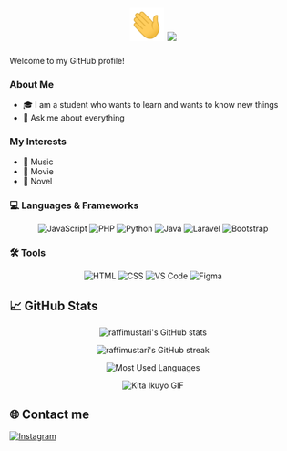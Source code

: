 <h1 align="center">
  <img src="https://raw.githubusercontent.com/ABSphreak/ABSphreak/master/gifs/Hi.gif" width="60px" >
  <img src="https://readme-typing-svg.demolab.com?font=comic+sans&size=40&duration=1000&pause=1000&color=494CFF&width=435&lines=Muhammad+Raffi">
</h1>

Welcome to my GitHub profile!

### About Me

- 🎓 I am a student who wants to learn and wants to know new things
- 💬 Ask me about everything

### My Interests

- 🎼 Music
- 🎥 Movie
- 📑 Novel

### 💻 Languages & Frameworks
<p align="center">
  <img src="https://img.shields.io/badge/JavaScript-F7DF1E?style=flat-square&logo=javascript&logoColor=black" alt="JavaScript">
  <img src="https://img.shields.io/badge/PHP-777BB4?style=flat-square&logo=php&logoColor=white" alt="PHP">
  <img src="https://img.shields.io/badge/Python-3776AB?style=flat-square&logo=python&logoColor=white" alt="Python">
  <img src="https://img.shields.io/badge/Java-007396?style=flat-square&logo=java&logoColor=white" alt="Java">
  <img src="https://img.shields.io/badge/Laravel-FF2D20?style=flat-square&logo=laravel&logoColor=white" alt="Laravel">
  <img src="https://img.shields.io/badge/Bootstrap-7952B3?style=flat-square&logo=bootstrap&logoColor=white" alt="Bootstrap">
</p>

### 🛠 Tools
<p align="center">
  <img src="https://img.shields.io/badge/HTML-E34F26?style=flat-square&logo=html5&logoColor=white" alt="HTML">
  <img src="https://img.shields.io/badge/CSS-1572B6?style=flat-square&logo=css3&logoColor=white" alt="CSS">
  <img src="https://img.shields.io/badge/VS_Code-007ACC?style=flat-square&logo=visual-studio-code&logoColor=white" alt="VS Code">
  <img src="https://img.shields.io/badge/Figma-F24E1E?style=flat-square&logo=figma&logoColor=white" alt="Figma">
</p>

## 📈 GitHub Stats

<p align="center">
  <img src="https://github-readme-stats.vercel.app/api?username=raffimustari&show_icons=true&theme=radical&hide_border=true" alt="raffimustari's GitHub stats">
</p>

<p align="center">
  <img src="https://github-readme-streak-stats.herokuapp.com/?user=raffimustari&theme=radical&hide_border=true" alt="raffimustari's GitHub streak">
</p>

<p align="center">
  <img src="https://github-readme-stats.vercel.app/api/top-langs/?username=raffimustari&layout=compact&theme=radical&hide_border=true" alt="Most Used Languages">
</p>




<p align="center">
  <img src="https://media.tenor.com/hqM4yHERiZo.gif" alt="Kita Ikuyo GIF" />
</p>


## 🌐 Contact me

<a href="https://www.instagram.com/mramdhan_dani/">
  <img src="https://img.shields.io/badge/Instagram-E4405F?style=flat-square&logo=instagram&logoColor=white" alt="Instagram">
</a>
